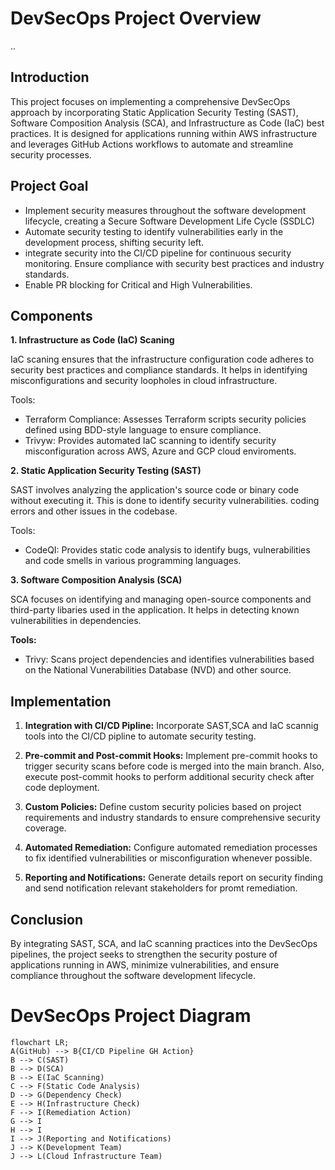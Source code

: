 # DevSecOps Project Overview
..
## Introduction

This project focuses on implementing a comprehensive DevSecOps approach by incorporating Static Application Security Testing (SAST), Software Composition Analysis (SCA), and Infrastructure as Code (IaC) best practices. It is designed for applications running within AWS infrastructure and leverages GitHub Actions workflows to automate and streamline security processes.

## Project Goal

- Implement security measures throughout the software development lifecycle, creating a Secure Software Development Life Cycle (SSDLC)
- Automate security testing to identify vulnerabilities early in the development process, shifting security left.
- integrate security into the CI/CD pipeline for continuous security monitoring.
Ensure compliance with security best practices and industry standards.
- Enable PR blocking for Critical and High Vulnerabilities.

## Components

**1. Infrastructure as Code (IaC) Scaning**

IaC scaning ensures that the infrastructure configuration code adheres to security best practices and compliance standards. It helps in identifying misconfigurations and security loopholes in cloud infrastructure.

Tools:

- Terraform Compliance: Assesses Terraform scripts security policies defined using BDD-style language to ensure compliance.
- Trivyw: Provides automated IaC scanning to identify security misconfiguration across AWS, Azure and GCP cloud enviroments.

**2. Static Application Security Testing (SAST)**

SAST involves analyzing the application's source code or binary code without executing it. This is done to identify security vulnerabilities. coding errors and other issues in the codebase.

Tools:

- CodeQI: Provides static code analysis to identify bugs, vulnerabilities and code smells in various programming languages.

**3. Software Composition Analysis (SCA)**

SCA focuses on identifying and managing open-source components and third-party libaries used in the application.
It helps in detecting known vulnerabilities in dependencies.

**Tools:**

- Trivy: Scans project dependencies and identifies vulnerabilities based on the National Vunerabilities Database (NVD) and other source.

## Implementation

1. **Integration with CI/CD Pipline:** Incorporate SAST,SCA and IaC scannig tools into the CI/CD pipline to automate security testing.

2. **Pre-commit and Post-commit Hooks:** Implement pre-commit hooks to trigger security scans before code is merged into the main branch. Also, execute post-commit hooks to perform additional security check after code deployment.

3. **Custom Policies:** Define custom security policies based on project requirements and industry standards to ensure comprehensive security coverage.

4. **Automated Remediation:** Configure automated remediation processes to fix identified vulnerabilities or misconfiguration whenever possible.

5. **Reporting and Notifications:** Generate details report on security finding and send notification relevant stakeholders for promt remediation.

## Conclusion ##

By integrating SAST, SCA, and IaC scanning practices into the DevSecOps pipelines, the project seeks to strengthen the security posture of applications running in AWS, minimize vulnerabilities, and ensure compliance throughout the software development lifecycle.

# DevSecOps Project Diagram 

```mermaid
flowchart LR;
A(GitHub) --> B{CI/CD Pipeline GH Action}
B --> C(SAST)
B --> D(SCA)
B --> E(IaC Scanning)
C --> F(Static Code Analysis)
D --> G(Dependency Check)
E --> H(Infrastructure Check)
F --> I(Remediation Action)
G --> I
H --> I
I --> J(Reporting and Notifications)
J --> K(Development Team)
J --> L(Cloud Infrastructure Team)
